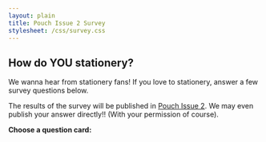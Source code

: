 ```yaml
---
layout: plain
title: Pouch Issue 2 Survey
stylesheet: /css/survey.css
---
```


## How do YOU stationery?

We wanna hear from stationery fans! If you love to stationery, answer a few survey questions below. 

The results of the survey will be published in [Pouch Issue 2](). 
We may even publish your answer directly!! (With your permission of course).

**Choose a question card:**

<div id="cards">
  <a href=""><img src=""></a>
  <a href=""><img src=""></a>
  <a href=""><img src=""></a>
</div>
